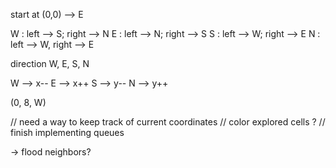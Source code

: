 start at (0,0) --> E

W : left --> S; right --> N
E : left --> N; right --> S
S : left --> W; right --> E
N : left --> W, right --> E

direction W, E, S, N

W --> x--
E --> x++
S --> y--
N --> y++

(0, 8, W)

// need a way to keep track of current coordinates
// color explored cells ?
// finish implementing queues

-> flood neighbors?
